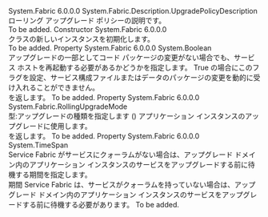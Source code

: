 <Type Name="RollingUpgradePolicyDescription" FullName="System.Fabric.Description.RollingUpgradePolicyDescription">
  <TypeSignature Language="C#" Value="public class RollingUpgradePolicyDescription : System.Fabric.Description.UpgradePolicyDescription" />
  <TypeSignature Language="ILAsm" Value=".class public auto ansi beforefieldinit RollingUpgradePolicyDescription extends System.Fabric.Description.UpgradePolicyDescription" />
  <TypeSignature Language="DocId" Value="T:System.Fabric.Description.RollingUpgradePolicyDescription" />
  <TypeSignature Language="VB.NET" Value="Public Class RollingUpgradePolicyDescription&#xA;Inherits UpgradePolicyDescription" />
  <TypeSignature Language="F#" Value="type RollingUpgradePolicyDescription = class&#xA;    inherit UpgradePolicyDescription" />
  <AssemblyInfo>
    <AssemblyName>System.Fabric</AssemblyName>
    <AssemblyVersion>6.0.0.0</AssemblyVersion>
  </AssemblyInfo>
  <Base>
    <BaseTypeName>System.Fabric.Description.UpgradePolicyDescription</BaseTypeName>
  </Base>
  <Interfaces />
  <Docs>
    <summary>
      <para>ローリング アップグレード ポリシーの説明です。</para>
    </summary>
    <remarks>To be added.</remarks>
  </Docs>
  <Members>
    <Member MemberName=".ctor">
      <MemberSignature Language="C#" Value="public RollingUpgradePolicyDescription ();" />
      <MemberSignature Language="ILAsm" Value=".method public hidebysig specialname rtspecialname instance void .ctor() cil managed" />
      <MemberSignature Language="DocId" Value="M:System.Fabric.Description.RollingUpgradePolicyDescription.#ctor" />
      <MemberSignature Language="VB.NET" Value="Public Sub New ()" />
      <MemberType>Constructor</MemberType>
      <AssemblyInfo>
        <AssemblyName>System.Fabric</AssemblyName>
        <AssemblyVersion>6.0.0.0</AssemblyVersion>
      </AssemblyInfo>
      <Parameters />
      <Docs>
        <summary>
          <para><see cref="T:System.Fabric.Description.RollingUpgradePolicyDescription" /> クラスの新しいインスタンスを初期化します。</para>
        </summary>
        <remarks>To be added.</remarks>
      </Docs>
    </Member>
    <Member MemberName="ForceRestart">
      <MemberSignature Language="C#" Value="public bool ForceRestart { get; set; }" />
      <MemberSignature Language="ILAsm" Value=".property instance bool ForceRestart" />
      <MemberSignature Language="DocId" Value="P:System.Fabric.Description.RollingUpgradePolicyDescription.ForceRestart" />
      <MemberSignature Language="VB.NET" Value="Public Property ForceRestart As Boolean" />
      <MemberSignature Language="F#" Value="member this.ForceRestart : bool with get, set" Usage="System.Fabric.Description.RollingUpgradePolicyDescription.ForceRestart" />
      <MemberType>Property</MemberType>
      <AssemblyInfo>
        <AssemblyName>System.Fabric</AssemblyName>
        <AssemblyVersion>6.0.0.0</AssemblyVersion>
      </AssemblyInfo>
      <ReturnValue>
        <ReturnType>System.Boolean</ReturnType>
      </ReturnValue>
      <Docs>
        <summary>
          <para>アップグレードの一部としてコード パッケージの変更がない場合でも、サービス ホストを再起動する必要があるかどうかを指定します。 True の場合にこのフラグを設定、サービス構成ファイルまたはデータのパッケージの変更を動的に受け入れることができません。</para>
        </summary>
        <value>
          <para><see cref="T:System.Boolean" /> を返します。</para>
        </value>
        <remarks>To be added.</remarks>
      </Docs>
    </Member>
    <Member MemberName="UpgradeMode">
      <MemberSignature Language="C#" Value="public System.Fabric.RollingUpgradeMode UpgradeMode { get; set; }" />
      <MemberSignature Language="ILAsm" Value=".property instance valuetype System.Fabric.RollingUpgradeMode UpgradeMode" />
      <MemberSignature Language="DocId" Value="P:System.Fabric.Description.RollingUpgradePolicyDescription.UpgradeMode" />
      <MemberSignature Language="VB.NET" Value="Public Property UpgradeMode As RollingUpgradeMode" />
      <MemberSignature Language="F#" Value="member this.UpgradeMode : System.Fabric.RollingUpgradeMode with get, set" Usage="System.Fabric.Description.RollingUpgradePolicyDescription.UpgradeMode" />
      <MemberType>Property</MemberType>
      <AssemblyInfo>
        <AssemblyName>System.Fabric</AssemblyName>
        <AssemblyVersion>6.0.0.0</AssemblyVersion>
      </AssemblyInfo>
      <ReturnValue>
        <ReturnType>System.Fabric.RollingUpgradeMode</ReturnType>
      </ReturnValue>
      <Docs>
        <summary>
          <para>型:<see cref="T:System.Fabric.RollingUpgradeMode" />アップグレードの種類を指定します (<see cref="T:System.Fabric.RollingUpgradeMode" />) アプリケーション インスタンスのアップグレードに使用します。 </para>
        </summary>
        <value>
          <para><see cref="T:System.Fabric.RollingUpgradeMode" /> を返します。</para>
        </value>
        <remarks>To be added.</remarks>
      </Docs>
    </Member>
    <Member MemberName="UpgradeReplicaSetCheckTimeout">
      <MemberSignature Language="C#" Value="public TimeSpan UpgradeReplicaSetCheckTimeout { get; set; }" />
      <MemberSignature Language="ILAsm" Value=".property instance valuetype System.TimeSpan UpgradeReplicaSetCheckTimeout" />
      <MemberSignature Language="DocId" Value="P:System.Fabric.Description.RollingUpgradePolicyDescription.UpgradeReplicaSetCheckTimeout" />
      <MemberSignature Language="VB.NET" Value="Public Property UpgradeReplicaSetCheckTimeout As TimeSpan" />
      <MemberSignature Language="F#" Value="member this.UpgradeReplicaSetCheckTimeout : TimeSpan with get, set" Usage="System.Fabric.Description.RollingUpgradePolicyDescription.UpgradeReplicaSetCheckTimeout" />
      <MemberType>Property</MemberType>
      <AssemblyInfo>
        <AssemblyName>System.Fabric</AssemblyName>
        <AssemblyVersion>6.0.0.0</AssemblyVersion>
      </AssemblyInfo>
      <ReturnValue>
        <ReturnType>System.TimeSpan</ReturnType>
      </ReturnValue>
      <Docs>
        <summary>
          <para>Service Fabric がサービスにクォーラムがない場合は、アップグレード ドメイン内のアプリケーション インスタンスのサービスをアップグレードする前に待機する期間を指定します。</para>
        </summary>
        <value>
          <para>期間 Service Fabric は、サービスがクォーラムを持っていない場合は、アップグレード ドメイン内のアプリケーション インスタンスのサービスをアップグレードする前に待機する必要があります。</para>
        </value>
        <remarks>To be added.</remarks>
      </Docs>
    </Member>
  </Members>
</Type>
